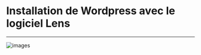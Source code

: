 # Installation de Wordpress avec le logiciel Lens
--------------------------------------------

![images](dasho.png)
